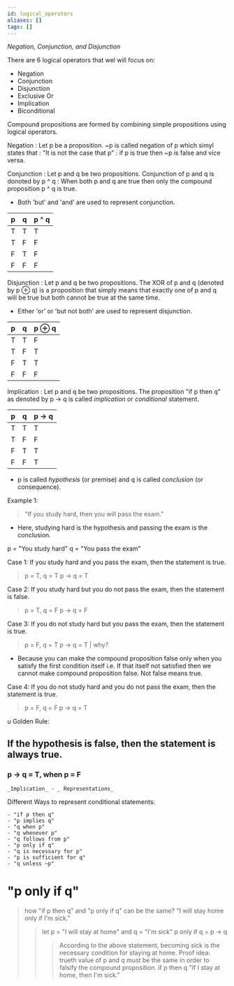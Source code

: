 ```yaml
---
id: logical_operators
aliases: []
tags: []
---
```


_Negation, Conjunction, and Disjunction_

There are 6 logical operators that wel will focus on:

- Negation
- Conjunction
- Disjunction
- Exclusive Or
- Implication
- Biconditional

Compound propositions are formed by combining simple propositions using logical operators.

Negation
: Let p be a proposition. ~p is called negation of p which simyl states that
: "It is not the case that p"
: if p is true then ~p is false and vice versa.

Conjunction
: Let p and q be two propositions. Conjunction of p and q is donoted by p ^ q
: When both p and q are true then only the compound proposition p ^ q is true.
- Both 'but' and 'and' are used to represent conjunction.

| p | q | p ^ q |
|---|---|-------|
| T | T |   T   |
| T | F |   F   |
| F | T |   F   |
| F | F |   F   |

Disjunction
: Let p and q be two propositions. The XOR of p and q (denoted by p ⊕ q) is a proposition that simply means that exactly one of p and q will be true but both cannot be true at the same time.
- Either 'or' or 'but not both' are used to represent disjunction.

| p | q | p ⊕ q |
|---|---|-------|
| T | T |   F   |
| T | F |   T   |
| F | T |   T   |
| F | F |   F   |

Implication
: Let p and q be two propositions. The proposition "if p then q" as denoted by p -> q is called _implication_ or _conditional_ statement.

| p | q | p -> q |
|---|---|-------|
| T | T |   T   |
| T | F |   F   |
| F | T |   T   |
| F | F |   T   |

- p is called _hypothesis_ (or premise) and q is called _conclusion_ (or consequence).

Example 1:
> "If you study hard, then you will pass the exam."
- Here, studying hard is the hypothesis and passing the exam is the conclusion.

p = "You study hard"
q = "You pass the exam"

Case 1: If you study hard and you pass the exam, then the statement is true.
> p = T, q = T
> p -> q = T

Case 2: If you study hard but you do not pass the exam, then the statement is false.
> p = T, q = F
> p -> q = F

Case 3: If you do not study hard but you pass the exam, then the statement is true.
> p = F, q = T
> p -> q = T | why?
- Because you can make the compound proposition false only when you satisfy the first condition itself i.e. If that itself not satisfied then we cannot make compound proposition false. Not false means true.

Case 4: If you do not study hard and you do not pass the exam, then the statement is true.
> p = F, q = F
> p -> q = T

u Golden Rule:
## If the hypothesis is false, then the statement is always true.
### p -> q = T, when p = F

    _Implication_ - _ Representations_
Different Ways to represent conditional statements:

    - "if p then q"
    - "p implies q"
    - "q when p"
    - "q whenever p"
    - "q follows from p"
    - "p only if q"
    - "q is necessary for p"
    - "p is sufficient for q"
    - "q unless ~p"

# "p only if q"
  > how "if p then q" and "p only if q" can be the same?
  > "I will stay home only if I'm sick."
  >> let p = "I will stay at home" and q = "I'm sick"
  >> p only if q = p -> q
  >>> According to the above statement, becoming sick is the necessary condition for staying at home.
  > Proof idea: trueth value of p and q must be the same in order to falsify the compound proposition.
  > if p then q "If I stay at home, then I'm sick."


